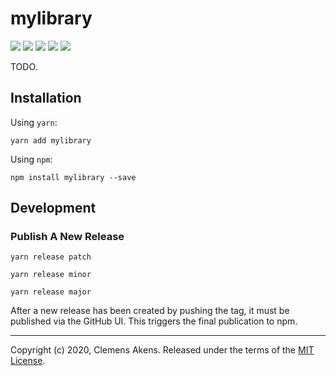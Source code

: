 # mylibrary

[![][ci-badge]][ci-link] [![][version-badge]][version-link]
[![][license-badge]][license-link] [![][types-badge]][types-link]
[![][size-badge]][size-link]

[ci-badge]: https://github.com/clebert/mylibrary/workflows/CI/badge.svg
[ci-link]: https://github.com/clebert/mylibrary
[version-badge]: https://badgen.net/npm/v/mylibrary
[version-link]: https://www.npmjs.com/package/mylibrary
[license-badge]: https://badgen.net/npm/license/mylibrary
[license-link]: https://github.com/clebert/mylibrary/blob/master/LICENSE
[types-badge]: https://badgen.net/npm/types/mylibrary
[types-link]: https://github.com/clebert/mylibrary
[size-badge]: https://badgen.net/bundlephobia/minzip/mylibrary
[size-link]: https://bundlephobia.com/result?p=mylibrary

TODO.

## Installation

Using `yarn`:

```
yarn add mylibrary
```

Using `npm`:

```
npm install mylibrary --save
```

## Development

### Publish A New Release

```
yarn release patch
```

```
yarn release minor
```

```
yarn release major
```

After a new release has been created by pushing the tag, it must be published
via the GitHub UI. This triggers the final publication to npm.

---

Copyright (c) 2020, Clemens Akens. Released under the terms of the
[MIT License](https://github.com/clebert/mylibrary/blob/master/LICENSE).
